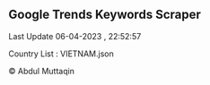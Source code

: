 

## Google Trends Keywords Scraper 
 
Last Update 06-04-2023 , 22:52:57

Country List :
VIETNAM.json



© Abdul Muttaqin 
